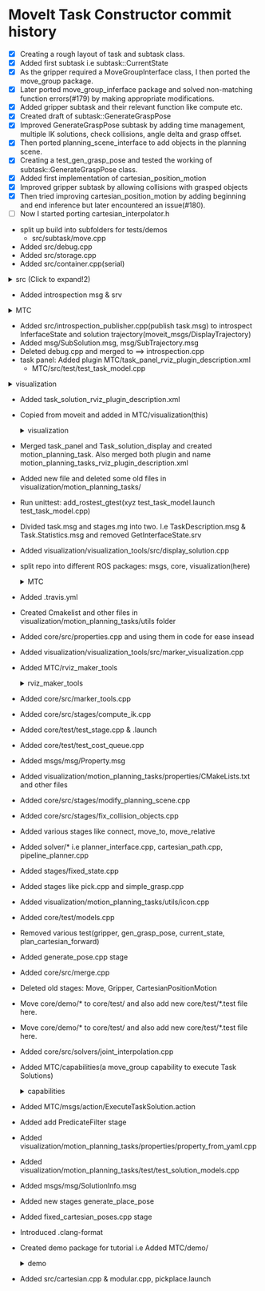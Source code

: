 # MoveIt Task Constructor commit history
- [x] Creating a rough layout of task and subtask class.
- [x] Added first subtask i.e subtask::CurrentState
- [x] As the gripper required a MoveGroupInterface class, I then ported the move_group package.
- [x] Later ported move_group_inferface package and solved non-matching function errors(#179) by making appropriate modifications.
- [x] Added gripper subtask and their relevant function like compute etc.
- [x] Created draft of subtask::GenerateGraspPose
- [x] Improved GenerateGraspPose subtask by adding time management, multiple IK solutions, check collisions, angle delta and grasp offset.
- [x] Then ported planning_scene_interface to add objects in the planning scene.
- [x] Creating a test_gen_grasp_pose and tested the working of subtask::GenerateGraspPose class.
- [x] Added first implementation of cartesian_position_motion
- [x] Improved gripper subtask by allowing collisions with grasped objects
- [x] Then tried improving cartesian_position_motion by adding beginning and end inference but later encountered an issue(#180).
- [ ] Now I started porting cartesian_interpolator.h
- split up build into subfolders for tests/demos
    - src/subtask/move.cpp
- Added src/debug.cpp
- Added src/storage.cpp
- Added src/container.cpp(serial)

<details>
    <summary>src (Click to expand!2)</summary>
    
  - task.cpp
  - stage.cpp
  - debug.cpp
  - container.cpp
  - Demo
      - CMakeList.txt
      - plan_pick_ur5.cpp
  - Test
      - CMakeList.txt
      - test_current_state.cpp
  - Subtask
      - CMakeList.txt
      - Current_state.cpp
      - Parallel container
</details>

- Added introspection msg & srv

<details>
    <summary>MTC</summary>
    
- msg
    - Stage.msg
    - Task.msg
    - Solution.msg
- srv
    - GetInterfaceState.srv
    - GetSolution.srv
</details>

- Added src/introspection_publisher.cpp(publish task.msg) to introspect InferfaceState and solution trajectory(moveit_msgs/DisplayTrajectory)
- Added msg/SubSolution.msg, msg/SubTrajectory.msg
- Deleted debug.cpp and merged to ==> introspection.cpp
- task panel: Added plugin MTC/task_panel_rviz_plugin_description.xml
    - MTC/src/test/test_task_model.cpp

<details>
        <summary>visualization</summary>
        
    - CMakeLists.txt
    - Task_panel
        - CMakeLists.txt
        - Mainloop_processing.cpp & .h
        - stage_wrapper.cpp & .h
        - task_model.cpp & .h
        - task_panel.cpp & .h & .ui
</details>

- Added task_solution_rviz_plugin_description.xml



- Copied from moveit and added in MTC/visualization(this)

    <details>
        <summary>visualization</summary>
    
    - Task_solution_display
    - Visualization_tools
        - src
            - Task_solution_panel.cpp
            - Task_solution_visualization.cpp
</details>

- Merged task_panel and Task_solution_display and created motion_planning_task. Also merged both plugin and name  motion_planning_tasks_rviz_plugin_description.xml
- Added new file and deleted some old files in visualization/motion_planning_tasks/ 
- Run unittest: add_rostest_gtest(xyz test_task_model.launch test_task_model.cpp)
- Divided task.msg and stages.mg into two. I.e TaskDescription.msg & Task.Statistics.msg and removed GetInterfaceState.srv
- Added visualization/visualization_tools/src/display_solution.cpp
- split repo into different ROS packages: msgs, core, visualization(here)
    <details>
        <summary>MTC</summary>
    
    - Core
        - Cmakelist
        - Src
            - task.cpp, stage.cpp etc.
        - Stage_plugin
        - Demo
        - Test, etc.
    - Msgs
        - Cmakelist
        - Msgs
        - srv
    - Visualization
        - Cmakelist
        - Motion_planning_tasks
        - Visualization_tools
        - Rviz_plugin, etc
</details>

- Added .travis.yml
- Created Cmakelist and other files in visualization/motion_planning_tasks/utils folder
- Added core/src/properties.cpp and using them in code for ease insead
- Added visualization/visualization_tools/src/marker_visualization.cpp
- Added MTC/rviz_maker_tools
    <details>
        <summary>rviz_maker_tools</summary>
    
    - Cmakelist
    - src/marker_creation.cpp
</details>

- Added core/src/marker_tools.cpp
- Added core/src/stages/compute_ik.cpp
- Added core/test/test_stage.cpp & .launch
- Added core/test/test_cost_queue.cpp
- Added  msgs/msg/Property.msg
- Added visualization/motion_planning_tasks/properties/CMakeLists.txt and other files
- Added core/src/stages/modify_planning_scene.cpp
- Added core/src/stages/fix_collision_objects.cpp
- Added various stages like connect, move_to, move_relative
- Added solver/* i.e planner_interface.cpp, cartesian_path.cpp, pipeline_planner.cpp
- Added stages/fixed_state.cpp
- Added stages like pick.cpp and simple_grasp.cpp
- Added visualization/motion_planning_tasks/utils/icon.cpp
- Added core/test/models.cpp 
- Removed various test(gripper, gen_grasp_pose, current_state, plan_cartesian_forward)
- Added generate_pose.cpp stage
- Added core/src/merge.cpp
- Deleted old stages: Move, Gripper, CartesianPositionMotion
- Move core/demo/* to core/test/ and also add new core/test/*.test file here.
- Move core/demo/* to core/test/ and also add new core/test/*.test file here.
- Added core/src/solvers/joint_interpolation.cpp
- Added MTC/capabilities(a move_group capability to execute Task Solutions)
    <details>
        <summary>capabilities</summary>
    
    - Cmakelist
    - Capabilities_plugin_description.xml
    - src/execute_task_solution_capability.cpp
</details>

- Added MTC/msgs/action/ExecuteTaskSolution.action
- Added add PredicateFilter stage
- Added visualization/motion_planning_tasks/properties/property_from_yaml.cpp
- Added visualization/motion_planning_tasks/test/test_solution_models.cpp
- Added msgs/msg/SolutionInfo.msg
- Added new stages generate_place_pose
- Added fixed_cartesian_poses.cpp stage
- Introduced .clang-format
- Created demo package for tutorial i.e Added MTC/demo/
    <details>
        <summary>demo</summary>
    
    - Cmakelist
    - launch/demo.launch
    - src
        - Moveit_task_constructor_demo.cpp
        - pick_place_task.cpp
        - include/…./pick_place_task.h
    - config/panda_config.yaml
</details>

- Added src/cartesian.cpp & modular.cpp, pickplace.launch
